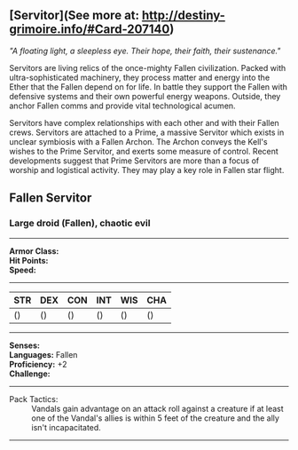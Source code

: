 ## [Servitor](See more at: http://destiny-grimoire.info/#Card-207140)
_"A floating light, a sleepless eye. Their hope, their faith, their sustenance."_

Servitors are living relics of the once-mighty Fallen civilization. Packed with ultra-sophisticated machinery, they process matter and energy into the Ether that the Fallen depend on for life. In battle they support the Fallen with defensive systems and their own powerful energy weapons. Outside, they anchor Fallen comms and provide vital technological acumen.

Servitors have complex relationships with each other and with their Fallen crews. Servitors are attached to a Prime, a massive Servitor which exists in unclear symbiosis with a Fallen Archon. The Archon conveys the Kell's wishes to the Prime Servitor, and exerts some measure of control. Recent developments suggest that Prime Servitors are more than a focus of worship and logistical activity. They may play a key role in Fallen star flight.

## Fallen Servitor

### Large droid (Fallen), chaotic evil

---

**Armor Class:** <br>
**Hit Points:**  <br>
**Speed:**       <br>

---

STR|DEX|CON|INT|WIS|CHA
---|---|---|---|---|---
()|()|()|()|()|()

---

**Senses:**           <br>
**Languages:** Fallen <br>
**Proficiency:** +2   <br>
**Challenge:**        <br>

---

<dl>
  <dt></dt><dd></dd>
  <dt>Pack Tactics:</dt>
  <dd>Vandals gain advantage on an attack roll against a creature if at least one of the Vandal's allies is within 5 feet of the creature and the ally isn't incapacitated.</dd>
</dl>

---

<dl>
  <dt></dt><dd></dd>
  <dt></dt><dd></dd>
  <dt></dt><dd></dd>
  <dt></dt><dd></dd>
  <dt></dt><dd></dd>
</dl>

